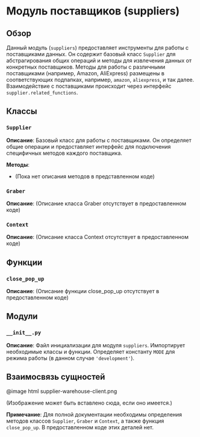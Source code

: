 # Модуль поставщиков (suppliers)

## Обзор

Данный модуль (`suppliers`) предоставляет инструменты для работы с поставщиками данных.  Он содержит базовый класс `Supplier` для абстрагирования общих операций и методы для извлечения данных от конкретных поставщиков.  Методы для работы с различными поставщиками (например, Amazon, AliExpress) размещены в соответствующих подпапках, например, `amazon`, `aliexpress`, и так далее.  Взаимодействие с поставщиками происходит через интерфейс `supplier.related_functions`.

## Классы

### `Supplier`

**Описание**: Базовый класс для работы с поставщиками.  Он определяет общие операции и предоставляет интерфейс для подключения специфичных методов каждого поставщика.

**Методы**:

*  (Пока нет описания методов в представленном коде)


### `Graber`

**Описание**:  (Описание класса Graber отсутствует в предоставленном коде)

### `Context`

**Описание**:  (Описание класса Context отсутствует в предоставленном коде)


## Функции

### `close_pop_up`

**Описание**:  (Описание функции close_pop_up отсутствует в предоставленном коде)


## Модули

### `__init__.py`

**Описание**:  Файл инициализации для модуля `suppliers`.  Импортирует необходимые классы и функции.  Определяет константу `MODE` для режима работы (в данном случае `'development'`).


## Взаимосвязь сущностей


@image html supplier-warehouse-client.png

(Изображение может быть вставлено сюда, если оно имеется.)


**Примечание**:  Для полной документации необходимы определения методов классов `Supplier`, `Graber` и `Context`, а также функция `close_pop_up`.  В предоставленном коде этих деталей нет.
